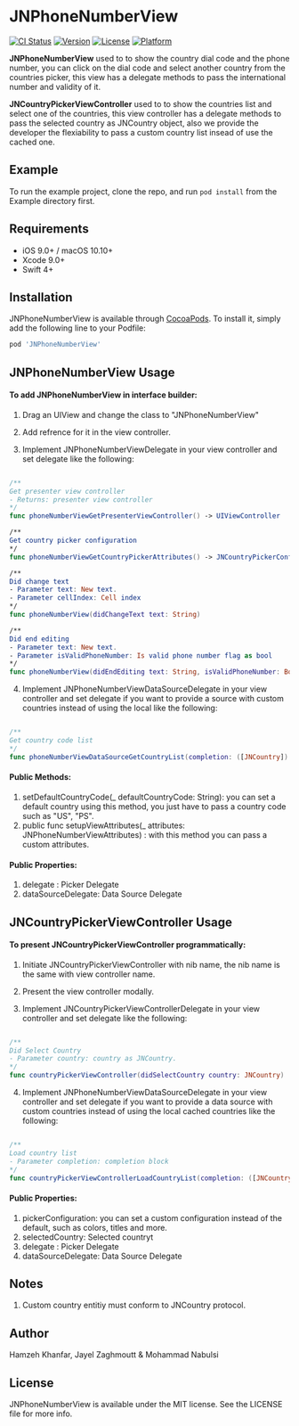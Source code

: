 # JNPhoneNumberView

[![CI Status](https://img.shields.io/travis/hamzakhanfar/JNPhoneNumberView.svg?style=flat)](https://travis-ci.org/hamzakhanfar/JNPhoneNumberView)
[![Version](https://img.shields.io/cocoapods/v/JNPhoneNumberView.svg?style=flat)](https://cocoapods.org/pods/JNPhoneNumberView)
[![License](https://img.shields.io/cocoapods/l/JNPhoneNumberView.svg?style=flat)](https://cocoapods.org/pods/JNPhoneNumberView)
[![Platform](https://img.shields.io/cocoapods/p/JNPhoneNumberView.svg?style=flat)](https://cocoapods.org/pods/JNPhoneNumberView)

**JNPhoneNumberView** used to to show the country dial code and the phone number, you can click on the dial code and select another country from the countries picker, this view has a delegate methods to pass the international number and validity of it.

**JNCountryPickerViewController** used to to show the countries list and select one of the countries, this view controller has a delegate methods to pass the selected country as JNCountry object, also we provide the developer the flexiability to pass a custom country list insead of use the cached one.

## Example

To run the example project, clone the repo, and run `pod install` from the Example directory first.

## Requirements

- iOS 9.0+ / macOS 10.10+
- Xcode 9.0+
- Swift 4+


## Installation

JNPhoneNumberView is available through [CocoaPods](https://cocoapods.org). To install
it, simply add the following line to your Podfile:

```ruby
pod 'JNPhoneNumberView'
```

## JNPhoneNumberView Usage

#### To add JNPhoneNumberView in interface builder:

1. Drag an UIView and change the class to "JNPhoneNumberView"

2. Add refrence for it in the view controller.

3. Implement JNPhoneNumberViewDelegate in your view controller and set delegate like the following:

```swift

/**
Get presenter view controller
- Returns: presenter view controller
*/
func phoneNumberViewGetPresenterViewController() -> UIViewController

/**
Get country picker configuration
*/
func phoneNumberViewGetCountryPickerAttributes() -> JNCountryPickerConfiguration

/**
Did change text
- Parameter text: New text.
- Parameter cellIndex: Cell index
*/
func phoneNumberView(didChangeText text: String)

/**
Did end editing
- Parameter text: New text.
- Parameter isValidPhoneNumber: Is valid phone number flag as bool
*/
func phoneNumberView(didEndEditing text: String, isValidPhoneNumber: Bool)

```

4. Implement JNPhoneNumberViewDataSourceDelegate in your view controller and set delegate if you want to provide a source with custom countries instead of using the local like the following:

```swift

/**
Get country code list
*/
func phoneNumberViewDataSourceGetCountryList(completion: ([JNCountry]) -> Void)

```

#### Public Methods:
1. setDefaultCountryCode(_ defaultCountryCode: String): you can set a default country using this method, you just have to pass a country code such as "US", "PS".
2. public func setupViewAttributes(_ attributes: JNPhoneNumberViewAttributes) : with this method you can pass a custom attributes.

#### Public Properties:
1. delegate : Picker Delegate
2. dataSourceDelegate: Data Source Delegate

## JNCountryPickerViewController Usage

#### To present JNCountryPickerViewController programmatically:

1. Initiate JNCountryPickerViewController with nib name, the nib name is the same with view controller name.

2. Present the view controller modally.

3. Implement JNCountryPickerViewControllerDelegate in your view controller and set delegate like the following:

```swift

/**
Did Select Country
- Parameter country: country as JNCountry.
*/
func countryPickerViewController(didSelectCountry country: JNCountry)

```
4. Implement JNPhoneNumberViewDataSourceDelegate in your view controller and set delegate if you want to provide a data source with custom countries instead of using the local cached countries like the following:

```swift

/**
Load country list
- Parameter completion: completion block
*/
func countryPickerViewControllerLoadCountryList(completion: ([JNCountry]) -> Void)

```
#### Public Properties:

1. pickerConfiguration: you can set a custom configuration instead of the default, such as colors, titles and more.
2. selectedCountry: Selected countryt
2. delegate : Picker Delegate
3. dataSourceDelegate: Data Source Delegate

## Notes

1. Custom country entitiy must conform to JNCountry protocol.

## Author

Hamzeh Khanfar, Jayel Zaghmoutt & Mohammad Nabulsi

## License

JNPhoneNumberView is available under the MIT license. See the LICENSE file for more info.

